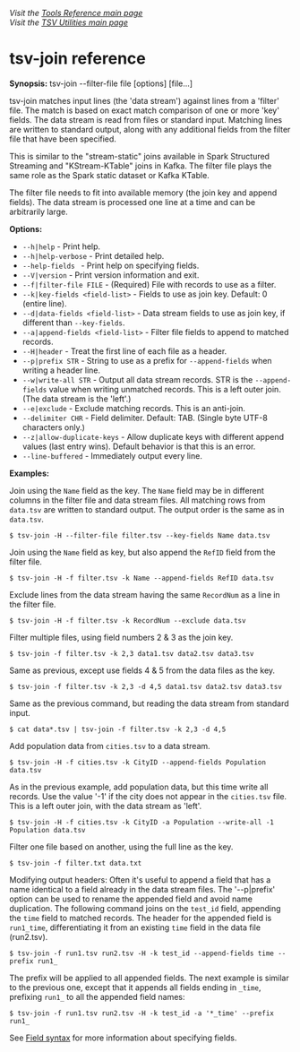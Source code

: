 _Visit the [Tools Reference main page](../ToolReference.md)_<br>
_Visit the [TSV Utilities main page](../../README.md)_

# tsv-join reference

**Synopsis:** tsv-join --filter-file file [options] [file...]

tsv-join matches input lines (the 'data stream') against lines from a 'filter' file. The match is based on exact match comparison of one or more 'key' fields. The data stream is read from files or standard input. Matching lines are written to standard output, along with any additional fields from the filter file that have been specified.

This is similar to the "stream-static" joins available in Spark Structured Streaming and "KStream-KTable" joins in Kafka. The filter file plays the same role as the Spark static dataset or Kafka KTable.

The filter file needs to fit into available memory (the join key and append fields). The data stream is processed one line at a time and can be arbitrarily large.

**Options:**
* `--h|help` - Print help.
* `--h|help-verbose` - Print detailed help.
* `--help-fields ` - Print help on specifying fields.
* `--V|version` - Print version information and exit.
* `--f|filter-file FILE` - (Required) File with records to use as a filter.
* `--k|key-fields <field-list>` - Fields to use as join key. Default: 0 (entire line).
* `--d|data-fields <field-list>` - Data stream fields to use as join key, if different than `--key-fields`.
* `--a|append-fields <field-list>` - Filter file fields to append to matched records.
* `--H|header` - Treat the first line of each file as a header.
* `--p|prefix STR` - String to use as a prefix for `--append-fields` when writing a header line.
* `--w|write-all STR` - Output all data stream records. STR is the `--append-fields` value when writing unmatched records. This is a left outer join. (The data stream is the 'left'.)
* `--e|exclude` - Exclude matching records. This is an anti-join.
* `--delimiter CHR` - Field delimiter. Default: TAB. (Single byte UTF-8 characters only.)
* `--z|allow-duplicate-keys` - Allow duplicate keys with different append values (last entry wins). Default behavior is that this is an error.
* `--line-buffered` - Immediately output every line.

**Examples:**

Join using the `Name` field as the key. The `Name` field may be in different columns in the filter file and data stream files. All matching rows from `data.tsv` are written to standard output. The output order is the same as in `data.tsv`.
```
$ tsv-join -H --filter-file filter.tsv --key-fields Name data.tsv
```

Join using the `Name` field as key, but also append the `RefID` field from the filter file.
```
$ tsv-join -H -f filter.tsv -k Name --append-fields RefID data.tsv
```

Exclude lines from the data stream having the same `RecordNum` as a line in the filter file.
```
$ tsv-join -H -f filter.tsv -k RecordNum --exclude data.tsv
```

Filter multiple files, using field numbers 2 & 3 as the join key.
```
$ tsv-join -f filter.tsv -k 2,3 data1.tsv data2.tsv data3.tsv
```

Same as previous, except use fields 4 & 5 from the data files as the key.
```
$ tsv-join -f filter.tsv -k 2,3 -d 4,5 data1.tsv data2.tsv data3.tsv
```

Same as the previous command, but reading the data stream from standard input.
```
$ cat data*.tsv | tsv-join -f filter.tsv -k 2,3 -d 4,5
```

Add population data from `cities.tsv` to a data stream.
```
$ tsv-join -H -f cities.tsv -k CityID --append-fields Population data.tsv
```

As in the previous example, add population data, but this time write all records. Use the value '-1' if the city does not appear in the `cities.tsv` file. This is a left outer join, with the data stream as 'left'.
```
$ tsv-join -H -f cities.tsv -k CityID -a Population --write-all -1 Population data.tsv
```

Filter one file based on another, using the full line as the key.
```
$ tsv-join -f filter.txt data.txt
```

Modifying output headers: Often it's useful to append a field that has a name identical to a field already in the data stream files. The '--p|prefix' option can be used to rename the appended field and avoid name duplication. The following command joins on the `test_id` field, appending the `time` field to matched records. The header for the appended field is `run1_time`, differentiating it from an existing `time` field in the data file (run2.tsv).
```
$ tsv-join -f run1.tsv run2.tsv -H -k test_id --append-fields time --prefix run1_
```

The prefix will be applied to all appended fields. The next example is similar to the previous one, except that it appends all fields ending in `_time`, prefixing `run1_` to all the appended field names:
```
$ tsv-join -f run1.tsv run2.tsv -H -k test_id -a '*_time' --prefix run1_
```

See [Field syntax](common-options-and-behavior.md#field-syntax) for more information about specifying fields.
